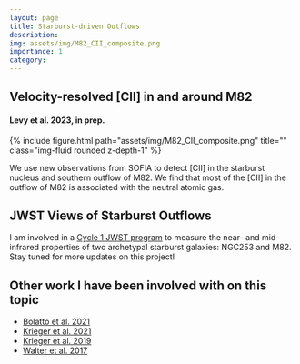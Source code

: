 ```yaml
---
layout: page
title: Starburst-driven Outflows
description:
img: assets/img/M82_CII_composite.png
importance: 1
category:
---
```



## Velocity-resolved [CII] in and around M82
#### Levy et al. 2023, in prep.

<div class="row">
    <div class="col-sm mt-3 mt-md-0">
        {% include figure.html path="assets/img/M82_CII_composite.png" title="" class="img-fluid rounded z-depth-1" %}
    </div>
</div>

We use new observations from SOFIA to detect [CII] in the starburst nucleus and southern outflow of M82. We find that most of the [CII] in the outflow of M82 is associated with the neutral atomic gas.

## JWST Views of Starburst Outflows

I am involved in a [Cycle 1 JWST program](https://www.stsci.edu/jwst/phase2-public/1701.pdf) to measure the near- and mid-infrared properties of two archetypal starburst galaxies: NGC253 and M82. Stay tuned for more updates on this project!

## Other work I have been involved with on this topic
- [Bolatto et al. 2021](https://ui.adsabs.harvard.edu/abs/2021ApJ...923...83B/abstract)
- [Krieger et al. 2021](https://ui.adsabs.harvard.edu/abs/2021ApJ...915L...3K/abstract)
- [Krieger et al. 2019](https://ui.adsabs.harvard.edu/abs/2019ApJ...881...43K/abstract)
- [Walter et al. 2017](https://ui.adsabs.harvard.edu/abs/2017ApJ...835..265W/abstract)

